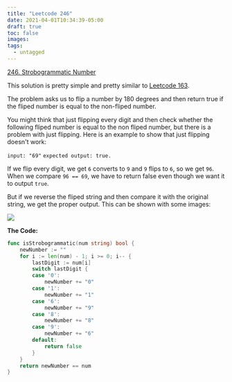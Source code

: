 ```yaml
---
title: "Leetcode 246"
date: 2021-04-01T10:34:39-05:00
draft: true
toc: false
images:
tags:
  - untagged
---
```


[246. Strobogrammatic Number](https://leetcode.com/problems/strobogrammatic-number/)

This solution is pretty simple and pretty similar to [Leetcode 163](https://nathannaveen.dev/posts/leetcode-163/).

The problem asks us to flip a number by 180 degrees and then return true if the fliped number is equal to the non-fliped number.

You might think that just flipping every digit and then check whether the following fliped number is equal to the non fliped number, but there is a problem with just flipping. Here is an example to show that just flipping doesn't work:

`input: "69"`
`expected output: true.`

If we flip every digit, we get `6` converts to `9` and `9` flips to `6`, so we get `96`. When we compare `96 == 69`, we have to return false even though we want it to output `true`.

But if we reverse the fliped string and then compare it with the original string, we get the proper output. This can be shown with some images:

![](https://i.imgur.com/YAXBBOI.jpg)

**The Code:**

``` go
func isStrobogrammatic(num string) bool {
    newNumber := ""
    for i := len(num) - 1; i >= 0; i-- {
        lastDigit := num[i]
        switch lastDigit {
        case '0':
            newNumber += "0"
        case '1':
            newNumber += "1"
        case '6':
            newNumber += "9"
        case '8':
            newNumber += "8"
        case '9':
            newNumber += "6"
        default:
            return false
        }
    }
    return newNumber == num
}
```